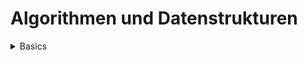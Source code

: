 # Algorithmen und Datenstrukturen
<div>
  <details>
  <summary>Basics</summary>
    <p>
      - [What is a algorithm?](https://www.tutorialspoint.com/data_structures_algorithms/algorithms_basics.htm#)
      - list
    </p>
  </details>
</div>
